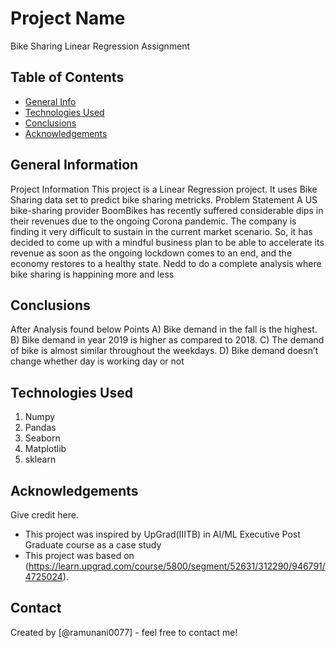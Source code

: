 # Project Name
Bike Sharing Linear Regression Assignment


## Table of Contents
* [General Info](#general-information)
* [Technologies Used](#technologies-used)
* [Conclusions](#conclusions)
* [Acknowledgements](#acknowledgements)

<!-- You can include any other section that is pertinent to your problem -->

## General Information
Project Information 
This project is a Linear Regression project. It uses Bike Sharing data set to predict bike sharing metricks.
  Problem Statement
         A US bike-sharing provider BoomBikes has recently suffered considerable dips in their revenues due to the ongoing Corona pandemic. The company is finding it very difficult to sustain in the current market scenario. So, it has decided to come up with a mindful business plan to be able to accelerate its revenue as soon as the ongoing lockdown comes to an end, and the economy restores to a healthy state. 
        Nedd to do a complete analysis where bike sharing is happining more and less


<!-- You don't have to answer all the questions - just the ones relevant to your project. -->

## Conclusions
  After Analysis found below Points
        A) Bike demand in the fall is the highest. 
        B) Bike demand in year 2019 is higher as compared to 2018. 
        C) The demand of bike is almost similar throughout the weekdays. 
        D) Bike demand doesn’t change whether day is working day or not

<!-- You don't have to answer all the questions - just the ones relevant to your project. -->


## Technologies Used
1) Numpy 
2) Pandas 
3) Seaborn 
4) Matplotlib 
5) sklearn

<!-- As the libraries versions keep on changing, it is recommended to mention the version of library used in this project -->

## Acknowledgements
Give credit here.
- This project was inspired by UpGrad(IIITB) in AI/ML Executive Post Graduate course as a case study
- This project was based on (https://learn.upgrad.com/course/5800/segment/52631/312290/946791/4725024).


## Contact
Created by [@ramunani0077] - feel free to contact me!


<!-- Optional -->
<!-- ## License -->
<!-- This project is open source and available under the [... License](). -->

<!-- You don't have to include all sections - just the one's relevant to your project -->